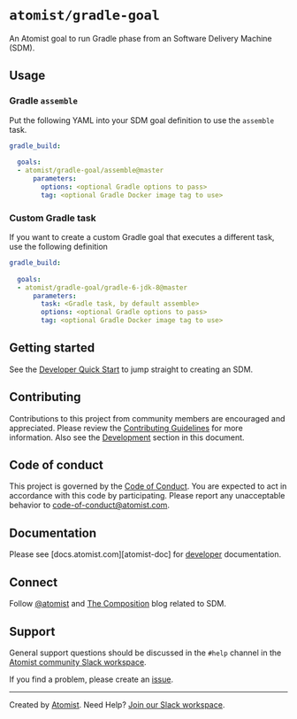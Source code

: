 # `atomist/gradle-goal`

An Atomist goal to run Gradle phase from an Software Delivery Machine (SDM).

## Usage

### Gradle `assemble`

Put the following YAML into your SDM goal definition to use the `assemble`
task.

```yaml
gradle_build:
  
  goals:
  - atomist/gradle-goal/assemble@master
      parameters:
        options: <optional Gradle options to pass>
        tag: <optional Gradle Docker image tag to use>
```       

### Custom Gradle task

If you want to create a custom Gradle goal that executes a different task, use the following definition

```yaml
gradle_build:
  
  goals:
  - atomist/gradle-goal/gradle-6-jdk-8@master
      parameters:
        task: <Gradle task, by default assemble>
        options: <optional Gradle options to pass>
        tag: <optional Gradle Docker image tag to use>
```    

## Getting started

See the [Developer Quick Start][atomist-quick] to jump straight to
creating an SDM.

[atomist-quick]: https://docs.atomist.com/quick-start/ (Atomist - Developer Quick Start)

## Contributing

Contributions to this project from community members are encouraged
and appreciated. Please review the [Contributing
Guidelines](CONTRIBUTING.md) for more information. Also see the
[Development](#development) section in this document.

## Code of conduct

This project is governed by the [Code of
Conduct](CODE_OF_CONDUCT.md). You are expected to act in accordance
with this code by participating. Please report any unacceptable
behavior to code-of-conduct@atomist.com.

## Documentation

Please see [docs.atomist.com][atomist-doc] for
[developer][atomist-doc-sdm] documentation.

[atomist-doc-sdm]: https://docs.atomist.com/developer/sdm/ (Atomist Documentation - SDM Developer)

## Connect

Follow [@atomist][atomist-twitter] and [The Composition][atomist-blog]
blog related to SDM.

[atomist-twitter]: https://twitter.com/atomist (Atomist on Twitter)
[atomist-blog]: https://the-composition.com/ (The Composition - The Official Atomist Blog)

## Support

General support questions should be discussed in the `#help`
channel in the [Atomist community Slack workspace][slack].

If you find a problem, please create an [issue][].

[issue]: https://github.com/atomist/npm-goal/issues

---

Created by [Atomist][atomist].
Need Help?  [Join our Slack workspace][slack].

[atomist]: https://atomist.com/ (Atomist - How Teams Deliver Software)
[slack]: https://join.atomist.com/ (Atomist Community Slack)
